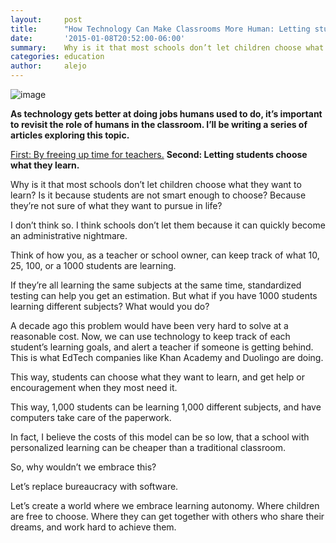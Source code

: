 ```yaml
---
layout:     post
title:      "How Technology Can Make Classrooms More Human: Letting students choose what they learn."
date:       '2015-01-08T20:52:00-06:00'
summary:    Why is it that most schools don’t let children choose what they want to learn? Is it because students are not smart enough to choose? Because they’re not sure of what they want to pursue in life?
categories: education
author:     alejo
---
```


![image](http://38.media.tumblr.com/32853bc2ad5f01fa24e3421e708e63e4/tumblr_inline_nhw026XKp81sa3u4l.jpg)

**As technology gets better at doing jobs humans used to do, it’s important to revisit the role of humans in the classroom. I’ll be writing a series of articles exploring this topic.**

[First: By freeing up time for teachers.](http://metanot.es/how-technology-can-make-classrooms-more-human:-by-freeing-up-time-for-teachers)
**Second: Letting students choose what they learn.**

Why is it that most schools don’t let children choose what they want to learn? Is it because students are not smart enough to choose? Because they’re not sure of what they want to pursue in life?

I don’t think so. I think schools don’t let them because it can quickly become an administrative nightmare.

Think of how you, as a teacher or school owner, can keep track of what 10, 25, 100, or a 1000 students are learning.

If they’re all learning the same subjects at the same time, standardized testing can help you get an estimation. But what if you have 1000 students learning different subjects? What would you do?

A decade ago this problem would have been very hard to solve at a reasonable cost. Now, we can use technology to keep track of each student’s learning goals, and alert a teacher if someone is getting behind. This is what EdTech companies like Khan Academy and Duolingo are doing.

This way, students can choose what they want to learn, and get help or encouragement when they most need it.

This way, 1,000 students can be learning 1,000 different subjects, and have computers take care of the paperwork.

In fact, I believe the costs of this model can be so low, that a school with personalized learning can be cheaper than a traditional classroom.

So, why wouldn’t we embrace this?

Let’s replace bureaucracy with software.

Let’s create a world where we embrace learning autonomy. Where children are free to choose. Where they can get together with others who share their dreams, and work hard to achieve them.
